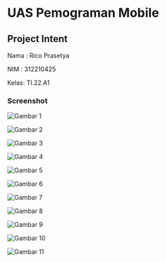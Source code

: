 # UAS Pemograman Mobile
## Project Intent

Nama : Rico Prasetya

NIM  : 312210425

Kelas: TI.22.A1

### Screenshot

![Gambar 1](screenshot/Screenshot(220).png)

![Gambar 2](screenshot/Screenshot(221).png)

![Gambar 3](screenshot/Screenshot(222).png)

![Gambar 4](screenshot/Screenshot(223).png)

![Gambar 5](screenshot/Screenshot(224).png)

![Gambar 6](screenshot/Screenshot(225).png)

![Gambar 7](screenshot/Screenshot(226).png)

![Gambar 8](screenshot/Screenshot(227).png)

![Gambar 9](screenshot/Screenshot(228).png)

![Gambar 10](screenshot/Screenshot(229).png)

![Gambar 11](screenshot/Screenshot(230).png)
